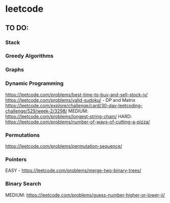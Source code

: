 # leetcode

## TO DO:

### Stack

### Greedy Algorithms

### Graphs

### Dynamic Programming

https://leetcode.com/problems/best-time-to-buy-and-sell-stock-iv/
https://leetcode.com/problems/valid-sudoku/ - DP and Matrix
https://leetcode.com/explore/challenge/card/30-day-leetcoding-challenge/529/week-2/3298/
MEDIUM: https://leetcode.com/problems/longest-string-chain/
HARD: https://leetcode.com/problems/number-of-ways-of-cutting-a-pizza/

### Permutations

https://leetcode.com/problems/permutation-sequence/

### Pointers

EASY - https://leetcode.com/problems/merge-two-binary-trees/

### Binary Search

MEDIUM: https://leetcode.com/problems/guess-number-higher-or-lower-ii/

